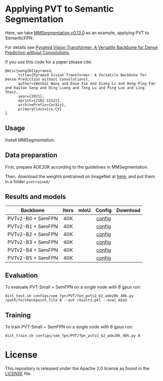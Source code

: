 # Applying PVT to Semantic Segmentation

Here, we take [MMSegmentation v0.13.0](https://github.com/open-mmlab/mmsegmentation/tree/v0.13.0) as an example, applying PVT to SemanticFPN.

For details see [Pyramid Vision Transformer: A Versatile Backbone for Dense Prediction without Convolutions](https://arxiv.org/pdf/2102.12122.pdf). 

If you use this code for a paper please cite:

```
@misc{wang2021pyramid,
      title={Pyramid Vision Transformer: A Versatile Backbone for Dense Prediction without Convolutions}, 
      author={Wenhai Wang and Enze Xie and Xiang Li and Deng-Ping Fan and Kaitao Song and Ding Liang and Tong Lu and Ping Luo and Ling Shao},
      year={2021},
      eprint={2102.12122},
      archivePrefix={arXiv},
      primaryClass={cs.CV}
}
```


## Usage

Install MMSegmentation.


## Data preparation

First, prepare ADE20K according to the guidelines in MMSegmentation.

Then, download the weights pretrained on ImageNet at [here](https://drive.google.com/drive/folders/1hCaKNrlMF6ut0b36SedPRNC_434R8VVa?usp=sharing), and put them in a folder `pretrained/`


## Results and models

|    Backbone     | Iters | mIoU | Config | Download  |
| :-------------: | :-----: | :------: | :------------: | :----: |
|    PVTv2-B0 + SemFPN    | 40K |  |  [config](https://github.com/whai362/PVTv2-Seg/blob/master/configs/sem_fpn/PVTv2/fpn_pvtv2_b0_ade20k_40k.py)  |  |
|    PVTv2-B1 + SemFPN  | 40K |    |  [config](https://github.com/whai362/PVTv2-Seg/blob/master/configs/sem_fpn/PVTv2/fpn_pvtv2_b1_ade20k_40k.py)  |  |
|    PVTv2-B2 + SemFPN  | 40K |    |  [config](https://github.com/whai362/PVTv2-Seg/blob/master/configs/sem_fpn/PVTv2/fpn_pvtv2_b2_ade20k_40k.py)  |  |
|    PVTv2-B3 + SemFPN   | 40K |    |  [config](https://github.com/whai362/PVTv2-Seg/blob/master/configs/sem_fpn/PVTv2/fpn_pvtv2_b3_ade20k_40k.py)  |  |
|    PVTv2-B4 + SemFPN   | 40K |    |  [config](https://github.com/whai362/PVTv2-Seg/blob/master/configs/sem_fpn/PVTv2/fpn_pvtv2_b4_ade20k_40k.py)  |  |
|    PVTv2-B5 + SemFPN   | 40K |    |  [config](https://github.com/whai362/PVTv2-Seg/blob/master/configs/sem_fpn/PVTv2/fpn_pvtv2_b5_ade20k_40k.py)  |  |

## Evaluation
To evaluate PVT-Small + SemFPN on a single node with 8 gpus run:
```
dist_test.sh configs/sem_fpn/PVT/fpn_pvtv2_b2_ade20k_40k.py /path/to/checkpoint_file 8 --out results.pkl --eval mIoU
```


## Training
To train PVT-Small + SemFPN on a single node with 8 gpus run:

```
dist_train.sh configs/sem_fpn/PVT/fpn_pvtv2_b2_ade20k_40k.py 8
```

# License
This repository is released under the Apache 2.0 license as found in the [LICENSE](LICENSE) file.

